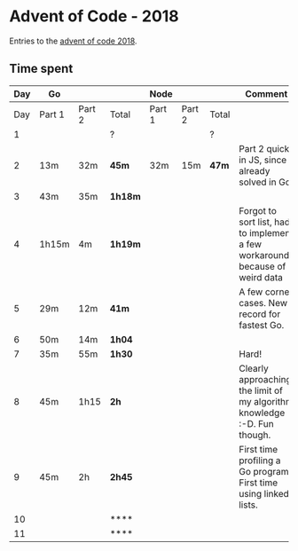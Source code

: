 # Advent of Code - 2018

Entries to the [advent of code 2018](https://adventofcode.com/2018).

## Time spent

| Day | Go     |        |           | Node   |        |         | Comment                                                                       |
| --- | ------ | ------ | --------- | ------ | ------ | ------- | ----------------------------------------------------------------------------- |
| Day | Part 1 | Part 2 | Total     | Part 1 | Part 2 | Total   |                                                                               |
| 1   |        |        | ?         |        |        | ?       |                                                                               |
| 2   | 13m    | 32m    | **45m**   | 32m    | 15m    | **47m** | Part 2 quick in JS, since already solved in Go                                |
| 3   | 43m    | 35m    | **1h18m** |        |        |         |                                                                               |
| 4   | 1h15m  | 4m     | **1h19m** |        |        |         | Forgot to sort list, had to implement a few workarounds because of weird data |
| 5   | 29m    | 12m    | **41m**   |        |        |         | A few corner cases. New record for fastest Go.                                |
| 6   | 50m    | 14m    | **1h04**  |        |        |         |                                                                               |
| 7   | 35m    | 55m    | **1h30**  |        |        |         | Hard!                                                                         |
| 8   | 45m    | 1h15   | **2h**    |        |        |         | Clearly approaching the limit of my algorithm knowledge :-D. Fun though.      |
| 9   | 45m    | 2h     | **2h45**  |        |        |         | First time profiling a Go program. First time using linked lists.             |
| 10  |        |        | ****      |        |        |         |                                                                               |
| 11  |        |        | ****      |        |        |         |                                                                               |
